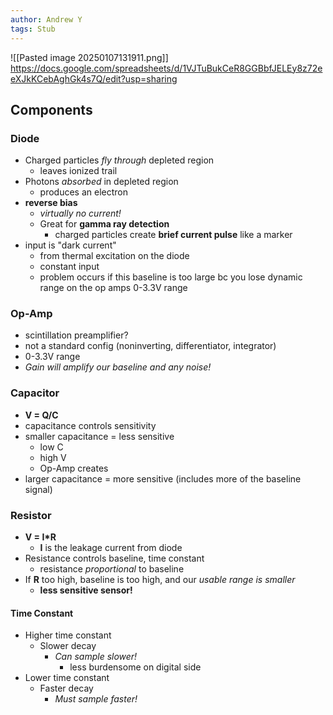 ```yaml
---
author: Andrew Y
tags: Stub
---
```


![[Pasted image 20250107131911.png]]
https://docs.google.com/spreadsheets/d/1VJTuBukCeR8GGBbfJELEy8z72eeXJkKCebAghGk4s7Q/edit?usp=sharing
## Components
### Diode
- Charged particles *fly through* depleted region
	- leaves ionized trail
- Photons *absorbed* in depleted region
	- produces an electron
- **reverse bias**
	- *virtually no current!*
	- Great for **gamma ray detection**
		- charged particles create **brief current pulse** like a marker
- input is "dark current"
	- from thermal excitation on the diode
	- constant input
	- problem occurs if this baseline is too large bc you lose dynamic range on the op amps 0-3.3V range
### Op-Amp
- scintillation preamplifier?
- not a standard config (noninverting, differentiator, integrator)
- 0-3.3V range
- *Gain will amplify our baseline and any noise!*
### Capacitor
- **V = Q/C**
- capacitance controls sensitivity
- smaller capacitance = less sensitive
	- low C
	- high V
	- Op-Amp creates 
- larger capacitance = more sensitive (includes more of the baseline signal)
### Resistor
- **V = I*R**
	- **I** is the leakage current from diode
- Resistance controls baseline, time constant
	- resistance *proportional* to baseline
- If **R** too high, baseline is too high, and our *usable range is smaller*
	- **less sensitive sensor!**
#### Time Constant
- Higher time constant
	- Slower decay
		- *Can sample slower!*
			- less burdensome on digital side
- Lower time constant
	- Faster decay
		- *Must sample faster!*